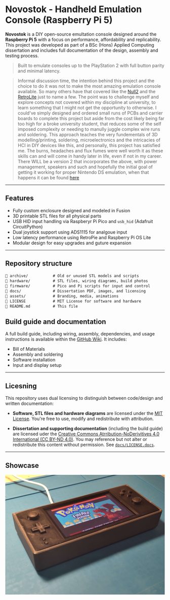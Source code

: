 # Novostok - Handheld Emulation Console (Raspberry Pi 5)

**Novostok** is a DIY open-source emultation console designed around the **Raspberry Pi 5** with a focus on performance, affordability and replicability. This project was developed as part of a BSc (Hons) Applied Computing dissertation and includes full documentation of the design, assembly and testing process.

> Built to emulate consoles up to the PlayStation 2 with full button parity and minimal latency.

> Informal discussion time, the intention behind this project and the choice to do it was not to make the most amazing emulation console available. So many others have that covered like the [Null2](https://www.null2.co.uk/) and the [RetroLite](https://github.com/StonedEdge/Retro-Lite-CM4) just to name a few. The point was to challenge myself and explore concepts not covered within my discipline at university, to learn something that I might not get the opportunity to otherwise. I could've simply designed and ordered small runs of PCBs and carrier boards to complete this project but aside from the cost likely being far too high for a broke university student, that reduces some of the self imposed complexity or needing to manully juggle complex wire runs and soldering. This approach teaches the very fundementals of 3D modelling/printing, soldering, microelectronics and the intricacies of HCI in DIY devices like this, and personally, this project has satisfied me. The burns, headaches and flux fumes were well worth it as these skills can and will come in handy later in life, even if not in my career. There WILL be a version 2 that incorporates the above, with power management, speakers and such and hopefully the initial goal of getting it working for proper Nintendo DS emulation, when that happens it can be found [here]()

---

## Features
- Fully custom enclosure designed and modeled in Fusion
- 3D printable STL files for all physical parts
- USB HID input handling via Raspberyr Pi Pico and `usb_hid` (Adafruit CircuitPython)
- Dual joystick support using ADS1115 for analgoue input
- Low latency performance using RetroPie and Raspberry Pi OS Lite
- Modular design for easy upgrades and guture expansion

---

## Repository structure

```text
📁 archive/           # Old or unused STL models and scripts
📁 hardware/          # STL files, wiring diagrams, build photos
📁 firmware/          # Pico and Pi scripts for input and control
📁 docs/              # Dissertation PDF, images, and licensing
📁 assets/            # Branding, media, animations
📄 LICENSE            # MIT License for software and hardware
📄 README.md          # This file
```

## Build guide and documentation

A full build guide, including wiring, assembly, dependencies, and usage instructions is available within the [GitHub Wiki](https://github.com/naomisilver/novostok/wiki).
It includes:
- Bill of Materials
- Assembly and soldering
- Software installation
- Input and display setup

---

## Licesning

This repository uses dual licensing to distinguish between code/design and written documentation:
- **Software, STL files and hardware diagrams** are licensed under the [MIT License](./LICENSE).
You're free to use, modify and redistribute with attribution.

- **Dissertation and supporting documentation** (including the build guide) are licensed uder the [Creative Commons Atrribution-NoDerivitives 4.0 International (CC BY-ND 4.0)](https://creativecommons.org/licenses/by-nd/4.0/).
You may reference but not alter or redistribute this content without permission. See [`docs/LICENSE.docs`](./docs/LICENSE.docs).

---

## Showcase

<p align="center">
  <img src="assets/images/The Novostok 2.jpg" alt="Novostok device assembled" width="750" />
</p>






